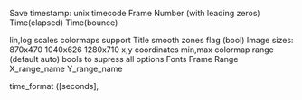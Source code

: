 

Save timestamp: unix timecode
Frame Number (with leading zeros)
Time(elapsed)
Time(bounce)

lin,log scales colormaps support
Title
smooth zones flag (bool)
Image sizes:
870x470
1040x626
1280x710
x,y coordinates
min,max colormap range (default auto)
bools to supress all options
Fonts
Frame Range
X_range_name
Y_range_name

time_format ([seconds],